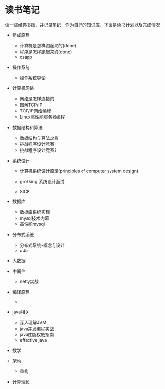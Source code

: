# 读书笔记

读一些经典书籍，并记录笔记，作为自己的知识库，下面是读书计划以及完成情况

* 组成原理

  * 计算机是怎样跑起来的(done)
  * 程序是怎样跑起来的(done)
  * csapp

* 操作系统

  * 操作系统导论

* 计算机网络

  * 网络是怎样连接的
  * 图解TCP/IP
  * TCP/IP网络编程
  * Linux高性能服务器编程

* 数据结构和算法

  * 数据结构与算法之美
  * 挑战程序设计竞赛1
  * 挑战程序设计竞赛2

* 系统设计

  * 计算机系统设计原理(principles of computer system design)

  * grokking 系统设计面试
  * SICP

* 数据库

  * 数据库系统实现
  * mysql技术内幕
  * 高性能mysql

* 分布式系统

  * 分布式系统-概念与设计
  * ddia

* 大数据

* 中间件

  * netty实战

* 编译原理

  * 

* java相关

  * 深入理解JVM
  * java并发编程实战
  * java性能权威指南
  * effective java

* 数学
* 架构
  * 重构

* 计算理论